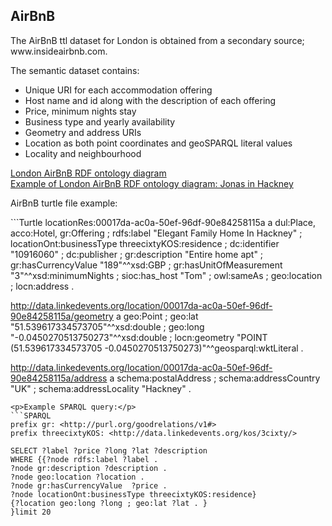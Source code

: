 
AirBnB
-------
<p>The AirBnB ttl dataset for London is obtained from a secondary source; www.insideairbnb.com.</p>
<p>The semantic dataset contains:<p>
<ul>
<li>Unique URI for each accommodation offering</li>
<li>Host name and id along with the description of each offering</li>
<li>Price, minimum nights stay</li>
<li>Business type and yearly availability</li>
<li>Geometry and address URIs</li>
<li>Location as both point coordinates and geoSPARQL literal values</li>
<li>Locality and neighbourhood</li>
</ul>

[London AirBnB RDF ontology diagram](https://github.com/3cixty/knowledgebase/blob/master/documentation/London/airBnB_rdfDiagram.svg)</br>
[Example of London AirBnB RDF ontology diagram: Jonas in Hackney](https://github.com/3cixty/knowledgebase/blob/master/documentation/London/airBnbExample_rdfDiagram.svg)
<p>AirBnB turtle file example:</p>
```Turtle
locationRes:00017da-ac0a-50ef-96df-90e84258115a a dul:Place,
        acco:Hotel,
        gr:Offering ;
    rdfs:label "Elegant Family Home In Hackney" ;
    locationOnt:businessType threecixtyKOS:residence ;
    dc:identifier "10916060" ;
    dc:publisher <https://www.airbnb.com> ;
    gr:description "Entire home apt" ;
    gr:hasCurrencyValue "189"^^xsd:GBP ;
    gr:hasUnitOfMeasurement "3"^^xsd:minimumNights ;
    sioc:has_host "Tom" ;
    owl:sameAs <http://www.airbnb.co.uk/rooms/10916060> ;
    geo:location <http://data.linkedevents.org/location/00017da-ac0a-50ef-96df-90e84258115a/geometry> ;
    locn:address <http://data.linkedevents.org/location/00017da-ac0a-50ef-96df-90e84258115a/address> .
    
<http://data.linkedevents.org/location/00017da-ac0a-50ef-96df-90e84258115a/geometry> a geo:Point ;
    geo:lat "51.539617334573705"^^xsd:double ;
    geo:long "-0.0450270513750273"^^xsd:double ;
    locn:geometry "POINT (51.539617334573705 -0.0450270513750273)"^^geosparql:wktLiteral .
    
<http://data.linkedevents.org/location/00017da-ac0a-50ef-96df-90e84258115a/address> a schema:postalAddress ;
    schema:addressCountry "UK" ;
    schema:addressLocality "Hackney" .
```
<p>Example SPARQL query:</p>
```SPARQL
prefix gr: <http://purl.org/goodrelations/v1#> 
prefix threecixtyKOS: <http://data.linkedevents.org/kos/3cixty/>

SELECT ?label ?price ?long ?lat ?description
WHERE {{?node rdfs:label ?label .
?node gr:description ?description . 
?node geo:location ?location .
?node gr:hasCurrencyValue  ?price . 
?node locationOnt:businessType threecixtyKOS:residence}
{?location geo:long ?long ; geo:lat ?lat . }
}limit 20
```
</br>
